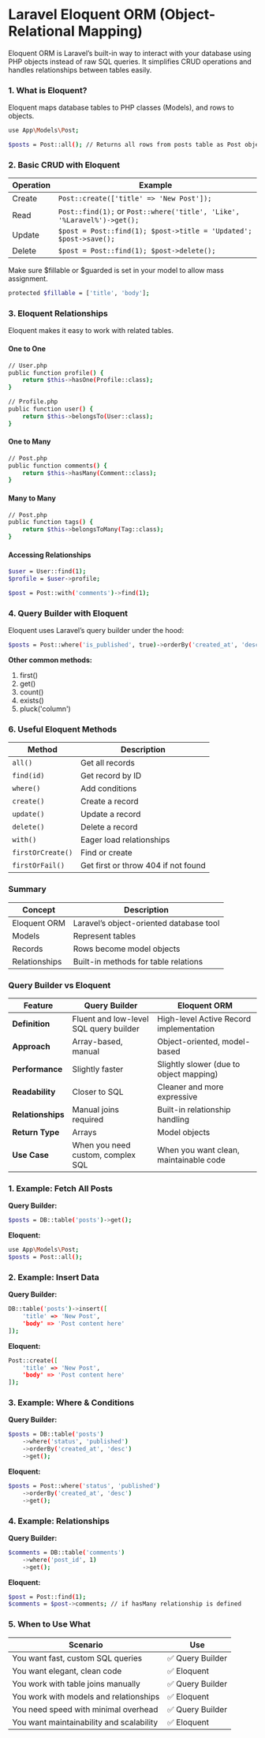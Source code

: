 


#  Laravel Eloquent ORM (Object-Relational Mapping)
Eloquent ORM is Laravel’s built-in way to interact with your database using PHP objects instead of raw SQL queries. It simplifies CRUD operations and handles relationships between tables easily.

### 1. What is Eloquent?
Eloquent maps database tables to PHP classes (Models), and rows to objects.

```bash
use App\Models\Post;

$posts = Post::all(); // Returns all rows from posts table as Post objects

```

###  2. Basic CRUD with Eloquent
| Operation | Example                                                                 |
| --------- | ----------------------------------------------------------------------- |
| Create    | `Post::create(['title' => 'New Post']);`                                |
| Read      | `Post::find(1);` or `Post::where('title', 'Like', '%Laravel%')->get();` |
| Update    | `$post = Post::find(1); $post->title = 'Updated'; $post->save();`       |
| Delete    | `$post = Post::find(1); $post->delete();`                               |


Make sure $fillable or $guarded is set in your model to allow mass assignment.

```bash
protected $fillable = ['title', 'body'];
```

### 3. Eloquent Relationships
Eloquent makes it easy to work with related tables.

#### One to One
```bash
// User.php
public function profile() {
    return $this->hasOne(Profile::class);
}

// Profile.php
public function user() {
    return $this->belongsTo(User::class);
}

```

#### One to Many
```bash
// Post.php
public function comments() {
    return $this->hasMany(Comment::class);
}
```

#### Many to Many
```bash
// Post.php
public function tags() {
    return $this->belongsToMany(Tag::class);
}
```

#### Accessing Relationships
```bash
$user = User::find(1);
$profile = $user->profile;

$post = Post::with('comments')->find(1);
```

### 4. Query Builder with Eloquent
Eloquent uses Laravel’s query builder under the hood:
```bash
$posts = Post::where('is_published', true)->orderBy('created_at', 'desc')->get();
```
**Other common methods:**

1. first()
2. get()
3. count()
4. exists()
5. pluck('column')


### 6. Useful Eloquent Methods
| Method            | Description                         |
| ----------------- | ----------------------------------- |
| `all()`           | Get all records                     |
| `find(id)`        | Get record by ID                    |
| `where()`         | Add conditions                      |
| `create()`        | Create a record                     |
| `update()`        | Update a record                     |
| `delete()`        | Delete a record                     |
| `with()`          | Eager load relationships            |
| `firstOrCreate()` | Find or create                      |
| `firstOrFail()`   | Get first or throw 404 if not found |



### Summary
| Concept       | Description                             |
| ------------- | --------------------------------------- |
| Eloquent ORM  | Laravel’s object-oriented database tool |
| Models        | Represent tables                        |
| Records       | Rows become model objects               |
| Relationships | Built-in methods for table relations    |



### Query Builder vs Eloquent
| Feature           | **Query Builder**                      | **Eloquent ORM**                        |
| ----------------- | -------------------------------------- | --------------------------------------- |
| **Definition**    | Fluent and low-level SQL query builder | High-level Active Record implementation |
| **Approach**      | Array-based, manual                    | Object-oriented, model-based            |
| **Performance**   | Slightly faster                        | Slightly slower (due to object mapping) |
| **Readability**   | Closer to SQL                          | Cleaner and more expressive             |
| **Relationships** | Manual joins required                  | Built-in relationship handling          |
| **Return Type**   | Arrays                                 | Model objects                           |
| **Use Case**      | When you need custom, complex SQL      | When you want clean, maintainable code  |


### 1. Example: Fetch All Posts
**Query Builder:**
```bash
$posts = DB::table('posts')->get();
```

**Eloquent:**
```bash
use App\Models\Post;
$posts = Post::all();
```


###  2. Example: Insert Data

**Query Builder:**
```bash
DB::table('posts')->insert([
    'title' => 'New Post',
    'body' => 'Post content here'
]);
```

**Eloquent:**
```bash
Post::create([
    'title' => 'New Post',
    'body' => 'Post content here'
]);
```


### 3. Example: Where & Conditions
**Query Builder:**
```bash
$posts = DB::table('posts')
    ->where('status', 'published')
    ->orderBy('created_at', 'desc')
    ->get();
```

**Eloquent:**
```bash
$posts = Post::where('status', 'published')
    ->orderBy('created_at', 'desc')
    ->get();
```

### 4. Example: Relationships
**Query Builder:**

```bash
$comments = DB::table('comments')
    ->where('post_id', 1)
    ->get();

```

**Eloquent:**
```bash
$post = Post::find(1);
$comments = $post->comments; // if hasMany relationship is defined

```

### 5. When to Use What

| Scenario                                 | Use             |
| ---------------------------------------- | --------------- |
| You want fast, custom SQL queries        | ✅ Query Builder |
| You want elegant, clean code             | ✅ Eloquent      |
| You work with table joins manually       | ✅ Query Builder |
| You work with models and relationships   | ✅ Eloquent      |
| You need speed with minimal overhead     | ✅ Query Builder |
| You want maintainability and scalability | ✅ Eloquent      |



